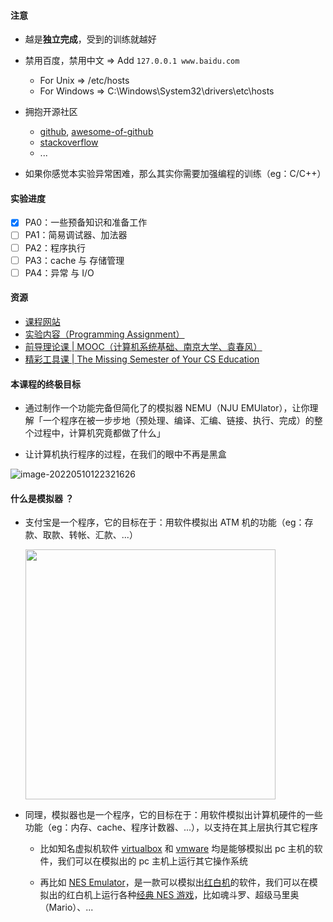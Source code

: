 
#### 注意

- 越是**独立完成**，受到的训练就越好

- 禁用百度，禁用中文 => Add `127.0.0.1 www.baidu.com`

  - For Unix => /etc/hosts
  - For Windows => C:\Windows\System32\drivers\etc\hosts

- 拥抱开源社区
  - [github](https://github.com/), [awesome-of-github](https://github.com/search?q=awesome)
  - [stackoverflow](https://stackoverflow.com/)
  - ...

- 如果你感觉本实验异常困难，那么其实你需要加强编程的训练（eg：C/C++）

#### 实验进度

- [x] PA0：一些预备知识和准备工作
- [ ] PA1：简易调试器、加法器
- [ ] PA2：程序执行
- [ ] PA3：cache 与 存储管理
- [ ] PA4：异常 与 I/O

#### 资源

- [课程网站](http://jyywiki.cn/ICS/2021/)
- [实验内容（Programming Assignment）](https://nju-projectn.github.io/ics-pa-gitbook/ics2021/)
- [前导理论课 | MOOC（计算机系统基础、南京大学、袁春风）](https://www.icourse163.org/)
- [精彩工具课 | The Missing Semester of Your CS Education](https://missing.csail.mit.edu/)

#### 本课程的终极目标

- 通过制作一个功能完备但简化了的模拟器 NEMU（NJU EMUlator），让你理解「一个程序在被一步步地（预处理、编译、汇编、链接、执行、完成）的整个过程中，计算机究竟都做了什么」

- 让计算机执行程序的过程，在我们的眼中不再是黑盒

![image-20220510122321626](https://aliyun-oss-lpj.oss-cn-qingdao.aliyuncs.com/images/by-picgo/image-20220510122321626.png)

#### 什么是模拟器 ？

- 支付宝是一个程序，它的目标在于：用软件模拟出 ATM 机的功能（eg：存款、取款、转帐、汇款、...）

  <img src="https://aliyun-oss-lpj.oss-cn-qingdao.aliyuncs.com/images/by-picgo/image-20220405190312821.png" width=400 />

- 同理，模拟器也是一个程序，它的目标在于：用软件模拟出计算机硬件的一些功能（eg：内存、cache、程序计数器、...），以支持在其上层执行其它程序

  - 比如知名虚拟机软件 [virtualbox](https://www.virtualbox.org/) 和 [vmware](https://www.vmware.com/) 均是能够模拟出 pc 主机的软件，我们可以在模拟出的 pc 主机上运行其它操作系统

  - 再比如 [NES Emulator](https://www.emulator-zone.com/doc.php/nes/)，是一款可以模拟出[红白机](https://baike.baidu.com/item/%E7%BA%A2%E7%99%BD%E6%9C%BA/4443886)的软件，我们可以在模拟出的红白机上运行各种[经典 NES 游戏](https://github.com/Brannua/nes-games)，比如魂斗罗、超级马里奥（Mario）、...
